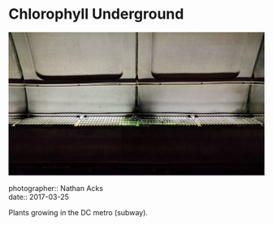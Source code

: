 # Chlorophyll Underground

![Plants growing out of a grill covering a bank of lights underground at a DC metro stop](assets/2017-03-25-chlorophyll-underground.webp)

photographer:: Nathan Acks  
date:: 2017-03-25

Plants growing in the DC metro (subway).
